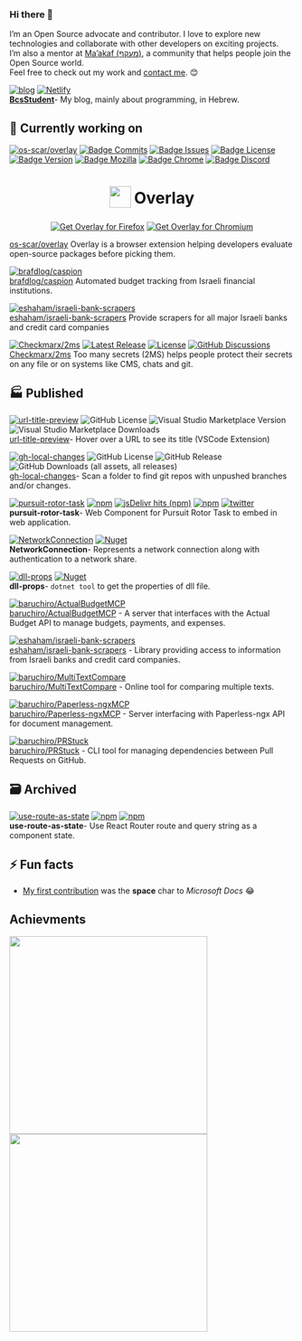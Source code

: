 ### Hi there 👋

I’m an Open Source advocate and contributor. I love to explore new technologies and collaborate with other developers on exciting projects.  
I’m also a mentor at [Ma’akaf (מעקף)](https://discord.gg/Fq7WstPR), a community that helps people join the Open Source world.  
Feel free to check out my work and [contact me](https://cal.com/baruchiro/30m). 😊

[![blog](https://img.shields.io/static/v1?label=Gridsome&message=BcsStudent&color=4FC08D&logo=vue.js&link=https://bscstudent.netlify.app/&link=https://github.com/baruchiro/BcsStudent)](https://github.com/baruchiro/BcsStudent)
[![Netlify](https://img.shields.io/netlify/ba56d2ec-b5ce-4d2d-a606-90fbcd1dcf3c)](https://bscstudent.netlify.app/)  
[**BcsStudent**](https://github.com/baruchiro/BcsStudent)- My blog, mainly about programming, in Hebrew.

## 🔭 Currently working on

[![os-scar/overlay](https://img.shields.io/static/v1?label=BrowserExtension&message=os-scar/overlay&color=41B883&logo=vue.js&link=https://github.com/os-scar/overlay)](https://github.com/os-scar/overlay)
[![Badge Commits]][Commit Rate]
[![Badge Issues]][Issues]
[![Badge License]][License]
[![Badge Version]][Releases]
[![Badge Mozilla]][Mozilla]
[![Badge Chrome]][Chrome]
[![Badge Discord]][Discord]

<h1 align="center">
<sub>
<img src="https://raw.githubusercontent.com/os-scar/overlay/2fbb6f670a25fa3af05f5c9e9097b2e6416bb88a/icons/icon_48.png" height="38" width="38">
</sub>
Overlay
</h1>

<p align="center">
<a href="https://addons.mozilla.org/addon/overlay/"><img src="https://user-images.githubusercontent.com/585534/107280546-7b9b2a00-6a26-11eb-8f9f-f95932f4bfec.png" alt="Get Overlay for Firefox"></a>
<a href="https://chrome.google.com/webstore/detail/overlay/fahpefingaaldhifdbnlipfjniabkiho"><img src="https://user-images.githubusercontent.com/585534/107280622-91a8ea80-6a26-11eb-8d07-77c548b28665.png" alt="Get Overlay for Chromium"></a>
<!-- <a href="https://microsoftedge.microsoft.com/addons/detail/overlay/xxxxxxxxxxxxxxxxxx"><img src="https://user-images.githubusercontent.com/585534/107280673-a5ece780-6a26-11eb-9cc7-9fa9f9f81180.png" alt="Get Overlay for Microsoft Edge"></a>
<a href="https://addons.opera.com/extensions/details/overlay/"><img src="https://user-images.githubusercontent.com/585534/107280692-ac7b5f00-6a26-11eb-85c7-088926504452.png" alt="Get Overlay for Opera"></a> -->
</p>

[os-scar/overlay](https://github.com/os-scar/overlay) Overlay is a browser extension helping developers evaluate open-source packages before picking them.

[![brafdlog/caspion](https://img.shields.io/static/v1?label=Electron&message=brafdlog/caspion&color=5ed3f3&logo=react&link=https://github.com/brafdlog/caspion)](https://github.com/brafdlog/caspion)  
[brafdlog/caspion](https://github.com/brafdlog/caspion) Automated budget tracking from Israeli financial institutions.

[![eshaham/israeli-bank-scrapers](https://img.shields.io/static/v1?label=TypeScript&message=eshaham/israeli-bank-scrapers&color=2f74c0&logo=typescript&link=https://github.com/eshaham/israeli-bank-scrapers)](https://github.com/eshaham/israeli-bank-scrapers)  
[eshaham/israeli-bank-scrapers](https://github.com/eshaham/israeli-bank-scrapers) Provide scrapers for all major Israeli banks and credit card companies

[![Checkmarx/2ms](https://img.shields.io/static/v1?label=Go&message=Checkmarx/2ms&color=18aed6&logo=go&link=https://github.com/Checkmarx/2ms)](https://github.com/Checkmarx/2ms)
[![Latest Release](https://img.shields.io/github/v/release/checkmarx/2ms)](https://github.com/checkmarx/2ms/releases)
[![License](https://img.shields.io/badge/License-Apache%202.0-blue.svg)](https://opensource.org/licenses/Apache-2.0)
[![GitHub Discussions](https://img.shields.io/badge/chat-discussions-blue.svg?style=flat-square)](https://github.com/Checkmarx/2ms/discussions)  
[Checkmarx/2ms](https://github.com/Checkmarx/2ms) Too many secrets (2MS) helps people protect their secrets on any file or on systems like CMS, chats and git.

## 🏭 Published

[![url-title-preview](https://img.shields.io/static/v1?label=vscode%20extension&message=baruchiro.url-title-preview&color=eff1f3&logo=visualstudioappcenter&link=https://marketplace.visualstudio.com/items?itemName=baruchiro.url-title-preview)](https://marketplace.visualstudio.com/items?itemName=baruchiro.url-title-preview)
![GitHub License](https://img.shields.io/github/license/baruchiro/url-title-preview)
![Visual Studio Marketplace Version](https://img.shields.io/visual-studio-marketplace/v/baruchiro.url-title-preview)
![Visual Studio Marketplace Downloads](https://img.shields.io/visual-studio-marketplace/d/baruchiro.url-title-preview)  
[url-title-preview](https://github.com/baruchiro/url-title-preview)- Hover over a URL to see its title (VSCode Extension)

[![gh-local-changes](https://img.shields.io/static/v1?label=gh%20cli%20extension&message=baruchiro/gh-local-changes&color=eff1f3&logo=github&link=https://github.com/baruchiro/gh-local-changes)](https://github.com/baruchiro/gh-local-changes)
![GitHub License](https://img.shields.io/github/license/baruchiro/gh-local-changes)
![GitHub Release](https://img.shields.io/github/v/release/baruchiro/gh-local-changes)
![GitHub Downloads (all assets, all releases)](https://img.shields.io/github/downloads/baruchiro/gh-local-changes/total)  
[gh-local-changes](https://github.com/baruchiro/gh-local-changes)- Scan a folder to find git repos with unpushed branches and/or changes.

[![pursuit-rotor-task](https://img.shields.io/static/v1?label=web%20component&message=pursuit-rotor-task&color=E34F26&logo=html5&link=https://www.npmjs.com/package/pursuit-rotor-task&link=https://github.com/baruchiro/pursuit-rotor-task)](https://github.com/baruchiro/pursuit-rotor-task)
[![npm](https://img.shields.io/npm/v/pursuit-rotor-task?logo=npm&label=version)](https://www.npmjs.com/package/pursuit-rotor-task)
[![jsDelivr hits (npm)](https://img.shields.io/jsdelivr/npm/hm/pursuit-rotor-task)](https://www.jsdelivr.com/package/npm/pursuit-rotor-task)
[![npm](https://img.shields.io/npm/dm/pursuit-rotor-task?label=npm)](https://www.npmjs.com/package/pursuit-rotor-task)
[![twitter](https://img.shields.io/twitter/url?label=pursuit_rotor_task&style=social&url=https%3A%2F%2Ftwitter.com%2Fhashtag%2Fpursuit_rotor_task)](https://twitter.com/hashtag/pursuit_rotor_task)  
**pursuit-rotor-task**- Web Component for Pursuit Rotor Task to embed in web application.

[![NetworkConnection](https://img.shields.io/static/v1?label=package&message=NetworkConnection&color=239120&logo=c-sharp&link=https://www.nuget.org/packages/NetworkConnection/&link=https://github.com/baruchiro/NetworkConnection)](https://github.com/baruchiro/NetworkConnection)
[![Nuget](https://img.shields.io/nuget/dt/NetworkConnection)](https://www.nuget.org/packages/NetworkConnection/)  
**NetworkConnection**- Represents a network connection along with authentication to a network share.

[![dll-props](https://img.shields.io/static/v1?label=package&message=dll-props&color=239120&logo=c-sharp&link=https://www.nuget.org/packages/DllProps.Tool&link=https://github.com/baruchiro/dll-props)](https://github.com/baruchiro/dll-props)
[![Nuget](https://img.shields.io/nuget/dt/DllProps.Tool?logo=nuget)](https://www.nuget.org/packages/DllProps.Tool)  
**dll-props**- `dotnet tool` to get the properties of dll file.


[![baruchiro/ActualBudgetMCP](https://img.shields.io/static/v1?label=Server&message=baruchiro/ActualBudgetMCP&color=4FC08D&logo=vue.js&link=https://github.com/baruchiro/actual-mcp)](https://github.com/baruchiro/actual-mcp)  
[baruchiro/ActualBudgetMCP](https://github.com/baruchiro/actual-mcp) - A server that interfaces with the Actual Budget API to manage budgets, payments, and expenses.

[![eshaham/israeli-bank-scrapers](https://img.shields.io/static/v1?label=OpenSource&message=eshaham/israeli-bank-scrapers&color=4FC08D&logo=vue.js&link=https://github.com/eshaham/israeli-bank-scrapers)](https://github.com/eshaham/israeli-bank-scrapers)  
[eshaham/israeli-bank-scrapers](https://github.com/eshaham/israeli-bank-scrapers) - Library providing access to information from Israeli banks and credit card companies.

[![baruchiro/MultiTextCompare](https://img.shields.io/static/v1?label=Tool&message=baruchiro/MultiTextCompare&color=5ed3f3&logo=react&link=https://github.com/baruchiro/frosted-text-alchemy)](https://github.com/baruchiro/frosted-text-alchemy)  
[baruchiro/MultiTextCompare](https://github.com/baruchiro/frosted-text-alchemy) - Online tool for comparing multiple texts.

[![baruchiro/Paperless-ngxMCP](https://img.shields.io/static/v1?label=Server&message=baruchiro/Paperless-ngxMCP&color=5ed3f3&logo=react&link=https://github.com/baruchiro/paperless-mcp)](https://github.com/baruchiro/paperless-mcp)  
[baruchiro/Paperless-ngxMCP](https://github.com/baruchiro/paperless-mcp) - Server interfacing with Paperless-ngx API for document management.

[![baruchiro/PRStuck](https://img.shields.io/static/v1?label=CLI&message=baruchiro/PRStuck&color=5ed3f3&logo=react&link=https://github.com/baruchiro/gh-prstuck)](https://github.com/baruchiro/gh-prstuck)  
[baruchiro/PRStuck](https://github.com/baruchiro/gh-prstuck) - CLI tool for managing dependencies between Pull Requests on GitHub.

## 🗃️ Archived

[![use-route-as-state](https://img.shields.io/static/v1?label=package&message=use-route-as-state&color=61DAFB&logo=react&link=https://www.npmjs.com/package/use-route-as-state&link=https://github.com/baruchiro/use-route-as-state)](https://github.com/baruchiro/use-route-as-state)
[![npm](https://img.shields.io/npm/v/use-route-as-state?logo=npm&label=version)](https://www.npmjs.com/package/use-route-as-state)
[![npm](https://img.shields.io/npm/dw/use-route-as-state?label=npm)](https://www.npmjs.com/package/use-route-as-state)  
**use-route-as-state**- Use React Router route and query string as a component state.

## ⚡ Fun facts

- [My first contribution](https://github.com/MicrosoftDocs/cpp-docs/pull/264#issuecomment-393606707) was the **space** char to _Microsoft Docs_ 😂
<!--
- 🌱 I’m currently learning ...
- 👯 I’m looking to collaborate on ...
- 🤔 I’m looking for help with ...
- 💬 Ask me about ...
- 📫 How to reach me: ...
- 😄 Pronouns: ...
- ⚡ Fun fact: ...
  -->

## Achievments

<p>
    <a href="https://vaunt.dev">
        <img src="https://api.vaunt.dev/v1/github/entities/baruchiro/contributions?format=svg" width="350" />
        <img src="https://api.vaunt.dev/v1/github/entities/baruchiro/achievements?format=svg&limit=3" width="350" />
    </a>
</p>

<!---------------------------------[ Links ]-------------------------------->

[Commit Rate]: https://github.com/os-scar/overlay/commits/master
[Issues]: https://github.com/os-scar/overlay/issues
[Discussions]: https://github.com/os-scar/overlay/discussions
[License]: https://github.com/os-scar/overlay/blob/master/LICENSE.txt
[Releases]: https://github.com/os-scar/overlay/releases
[Mozilla]: https://addons.mozilla.org/addon/overlay/
[Chrome]: https://chrome.google.com/webstore/detail/overlay/fahpefingaaldhifdbnlipfjniabkiho
[Discord]: https://discord.com/channels/1072162311369936946/1072163343059652628

<!----------------------------------[ Badges ]--------------------------------->

[Badge Commits]: https://img.shields.io/github/commit-activity/m/os-scar/overlay?label=Commits
[Badge Mozilla]: https://img.shields.io/amo/users/overlay?label=Firefox
[Badge License]: https://img.shields.io/badge/License-MIT-blue.svg
[Badge Chrome]: https://img.shields.io/chrome-web-store/users/fahpefingaaldhifdbnlipfjniabkiho?label=Chrome
[Badge Issues]: https://img.shields.io/github/issues/os-scar/overlay
[Badge Version]: https://img.shields.io/github/v/release/os-scar/overlay
[Badge Discord]: https://img.shields.io/discord/1072162311369936946
